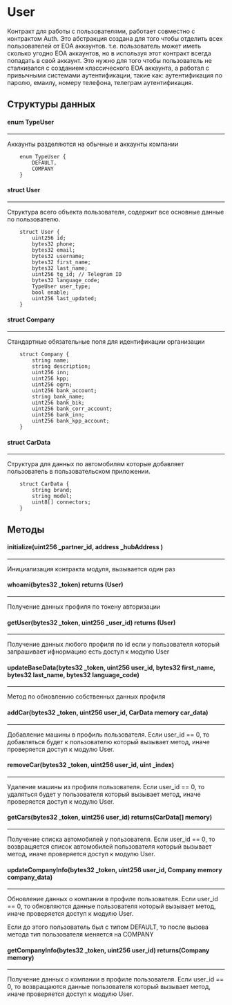 # User

 
Контракт для работы с пользователями, работает совместно с контрактом Auth. Это абстракция создана для того чтобы отделить всех пользователей от EOA аккаунтов. т.е. пользователь может иметь сколько угодно EOA аккаунтов, но в используя этот контракт всегда попадать в свой аккаунт. Это нужно для того чтобы пользователь не сталкивался с созданием классического EOA аккаунта, а работал с привычными системами аутентификации, такие как: аутентификация по паролю, емаилу, номеру телефона, телеграм аутентификация.

## Структуры данных

#### enum TypeUser

---

Аккаунты разделяются на обычные и аккаунты компании

```
    enum TypeUser {
        DEFAULT, 
        COMPANY
    }
```

#### struct User

---

Структура всего объекта пользователя, содержит все основные данные по пользователю.

```
    struct User {
        uint256 id;
        bytes32 phone;
        bytes32 email;
        bytes32 username;
        bytes32 first_name;
        bytes32 last_name;
        uint256 tg_id; // Telegram ID
        bytes32 language_code;
        TypeUser user_type;
        bool enable; 
        uint256 last_updated;
    }
```

#### struct Company

---

Стандартные обязательные поля для идентификации организации

```
    struct Company {
        string name;
        string description;
        uint256 inn;
        uint256 kpp;
        uint256 ogrn;
        uint256 bank_account;
        string bank_name;
        uint256 bank_bik;
        uint256 bank_corr_account;
        uint256 bank_inn;
        uint256 bank_kpp_account;
    }
```


#### struct CarData

---

Структура для данных по автомобилям которые добавляет пользователь в пользовательском приложении.

```
    struct CarData {
        string brand;
        string model;
        uint8[] connectors;
    }
```

## Методы

#### initialize(uint256 _partner_id, address _hubAddress )

---

Инициализация контракта модуля, вызывается один раз


#### whoami(bytes32 _token) returns (User)

---

Получение данных профиля по токену авторизации


#### getUser(bytes32 _token, uint256 _user_id) returns (User)

---

Получение данных любого профиля по id если у пользователя который запрашивает ифнормацию есть доступ к модулю User


#### updateBaseData(bytes32 _token, uint256 user_id, bytes32 first_name, bytes32 last_name, bytes32 language_code)

---

Метод по обновлению собственных данных профиля


#### addCar(bytes32 _token, uint256 user_id, CarData memory car_data)

---

Добавление машины в профиль пользователя. Если user_id == 0, то добавляться будет к пользователю который вызывает метод, иначе проверяется доступ к модулю User.


#### removeCar(bytes32 _token, uint256 user_id, uint _index)

---

Удаление машины из профиля пользователя. Если user_id == 0, то удаляться будет у пользователя который вызывает метод, иначе проверяется доступ к модулю User.


#### getCars(bytes32 _token, uint256 user_id) returns(CarData[] memory)

---

Получение списка автомобилей у пользователя. Если user_id == 0, то возвращяется список автомобилей пользователя который вызывает метод, иначе проверяется доступ к модулю User.


#### updateCompanyInfo(bytes32 _token, uint256 user_id, Company memory company_data)

---

Обновление данных о компании в профиле пользователя. Если user_id == 0, то обновляются данные пользователя который вызывает метод, иначе проверяется доступ к модулю User.

Если до этого пользователь был с типом DEFAULT, то после вызова метода тип пользователя меняется на COMPANY


#### getCompanyInfo(bytes32 _token, uint256 user_id) returns(Company memory)

---

Получение данных о компании в профиле пользователя. Если user_id == 0, то возвращаются данные пользователя который вызывает метод, иначе проверяется доступ к модулю User.
